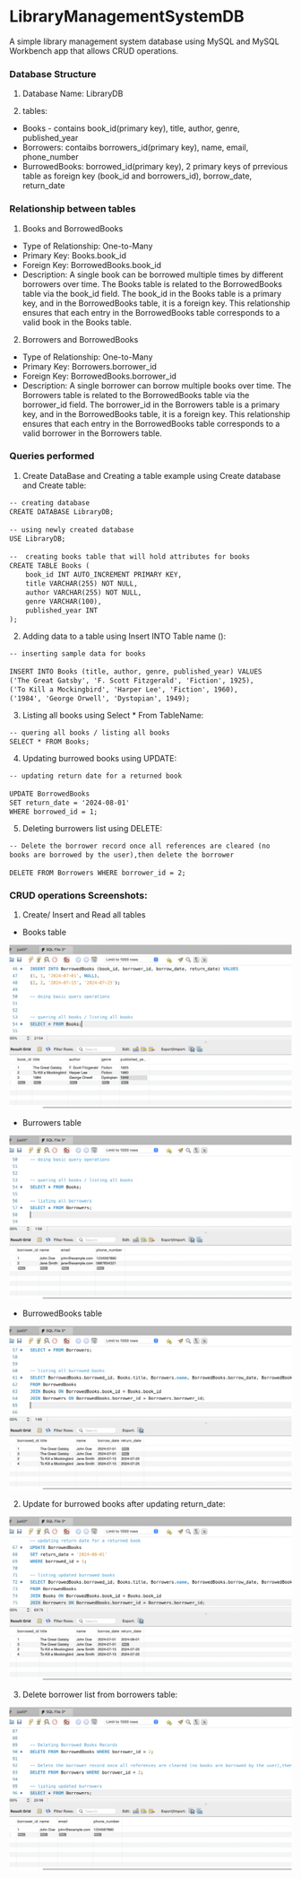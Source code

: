 # LibraryManagementSystemDB
A simple library management system database using MySQL and MySQL Workbench app that allows CRUD operations.

### Database Structure

1. Database Name: LibraryDB

2. tables: 
 
 - Books - contains book_id(primary key), title, author, genre, published_year
 - Borrowers: contaibs borrowers_id(primary key), name, email, phone_number
 - BurrowedBooks: borrowed_id(primary key), 2 primary keys of prrevious table as foreign key (book_id and borrowers_id), borrow_date, return_date

### Relationship between tables

1. Books and BorrowedBooks

 - Type of Relationship: One-to-Many
 - Primary Key: Books.book_id
 - Foreign Key: BorrowedBooks.book_id
 - Description: A single book can be borrowed multiple times by different borrowers over time. The Books table is related to the BorrowedBooks table via the book_id field. The book_id in the Books table is a primary key, and in the BorrowedBooks table, it is a foreign key. This relationship ensures that each entry in the BorrowedBooks table corresponds to a valid book in the Books table.
 
2. Borrowers and BorrowedBooks

 - Type of Relationship: One-to-Many
 - Primary Key: Borrowers.borrower_id
 - Foreign Key: BorrowedBooks.borrower_id
 - Description: A single borrower can borrow multiple books over time. The Borrowers table is related to the BorrowedBooks table via the borrower_id field. The borrower_id in the Borrowers table is a primary key, and in the BorrowedBooks table, it is a foreign key. This relationship ensures that each entry in the BorrowedBooks table corresponds to a valid borrower in the Borrowers table.

### Queries performed

1. Create DataBase and Creating a table example using Create database and Create table:

```
-- creating database 
CREATE DATABASE LibraryDB;

-- using newly created database 
USE LibraryDB;

--  creating books table that will hold attributes for books 
CREATE TABLE Books (
    book_id INT AUTO_INCREMENT PRIMARY KEY,
    title VARCHAR(255) NOT NULL,
    author VARCHAR(255) NOT NULL,
    genre VARCHAR(100),
    published_year INT
);

```
2. Adding data to a table using Insert INTO Table name ():

```
-- inserting sample data for books

INSERT INTO Books (title, author, genre, published_year) VALUES
('The Great Gatsby', 'F. Scott Fitzgerald', 'Fiction', 1925),
('To Kill a Mockingbird', 'Harper Lee', 'Fiction', 1960),
('1984', 'George Orwell', 'Dystopian', 1949);

```

3. Listing all books using Select * From TableName:

```
-- quering all books / listing all books
SELECT * FROM Books;

```
4. Updating burrowed books using UPDATE:

```
-- updating return date for a returned book

UPDATE BorrowedBooks
SET return_date = '2024-08-01'
WHERE borrowed_id = 1;

```
5. Deleting burrowers list using DELETE:

```
-- Delete the borrower record once all references are cleared (no books are borrowed by the user),then delete the borrower

DELETE FROM Borrowers WHERE borrower_id = 2;

```

### CRUD operations Screenshots:

1. Create/ Insert and Read all tables

- Books table

![ReadlistAllBooks](./assets/ReadlistAllBooks.png)

- Burrowers table 

![ReadlistAllBurrowers](./assets/ReadlistAllBurrowers.png)

- BurrowedBooks table

![ReadlistAllBurrowedBooks](./assets/ReadlistAllBurrowedBooks.png)

2. Update for burrowed books after updating return_date:

![UpdateBurrowedBooks](./assets/UpdateBurrowedBooks.png)

3. Delete borrower list from borrowers table:

![DeleteBurrowerslist](./assets/DeleteBurrowerslist.png)

